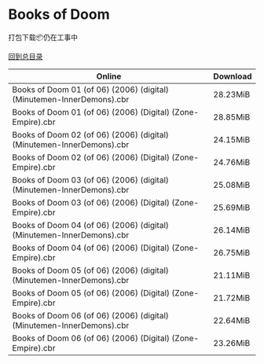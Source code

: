 # Books of Doom

打包下载📦仍在工事中

[回到总目录](/Catalogs.md)







Online | Download
--- | ---
Books of Doom 01 (of 06) (2006) (digital) (Minutemen-InnerDemons).cbr | 28.23MiB
Books of Doom 01 (of 06) (2006) (Digital) (Zone-Empire).cbr | 28.85MiB
Books of Doom 02 (of 06) (2006) (digital) (Minutemen-InnerDemons).cbr | 24.15MiB
Books of Doom 02 (of 06) (2006) (Digital) (Zone-Empire).cbr | 24.76MiB
Books of Doom 03 (of 06) (2006) (digital) (Minutemen-InnerDemons).cbr | 25.08MiB
Books of Doom 03 (of 06) (2006) (Digital) (Zone-Empire).cbr | 25.69MiB
Books of Doom 04 (of 06) (2006) (digital) (Minutemen-InnerDemons).cbr | 26.14MiB
Books of Doom 04 (of 06) (2006) (Digital) (Zone-Empire).cbr | 26.75MiB
Books of Doom 05 (of 06) (2006) (digital) (Minutemen-InnerDemons).cbr | 21.11MiB
Books of Doom 05 (of 06) (2006) (Digital) (Zone-Empire).cbr | 21.72MiB
Books of Doom 06 (of 06) (2006) (digital) (Minutemen-InnerDemons).cbr | 22.64MiB
Books of Doom 06 (of 06) (2006) (Digital) (Zone-Empire).cbr | 23.26MiB